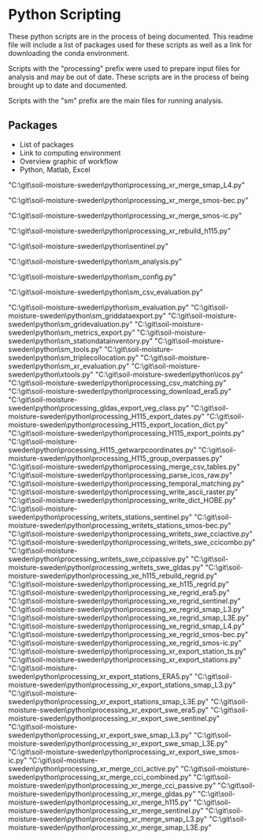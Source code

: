 # Python Scripting

These python scripts are in the process of being documented. This readme file will include a list of packages used for these scripts as well as a link for downloading the conda environment. 

Scripts with the "processing" prefix were used to prepare input files for analysis and may be out of date. These scripts are in the process of being brought up to date and documented. 

Scripts with the "sm" prefix are the main files for running analysis. 

## Packages

* List of packages
* Link to computing environment
* Overview graphic of workflow
* Python, Matlab, Excel


"C:\git\soil-moisture-sweden\python\processing_xr_merge_smap_L4.py"


"C:\git\soil-moisture-sweden\python\processing_xr_merge_smos-bec.py"


"C:\git\soil-moisture-sweden\python\processing_xr_merge_smos-ic.py"


"C:\git\soil-moisture-sweden\python\processing_xr_rebuild_h115.py"

"C:\git\soil-moisture-sweden\python\sentinel.py"


"C:\git\soil-moisture-sweden\python\sm_analysis.py"


"C:\git\soil-moisture-sweden\python\sm_config.py"


"C:\git\soil-moisture-sweden\python\sm_csv_evaluation.py"


"C:\git\soil-moisture-sweden\python\sm_evaluation.py"
"C:\git\soil-moisture-sweden\python\sm_griddataexport.py"
"C:\git\soil-moisture-sweden\python\sm_gridevaluation.py"
"C:\git\soil-moisture-sweden\python\sm_metrics_export.py"
"C:\git\soil-moisture-sweden\python\sm_stationdatainventory.py"
"C:\git\soil-moisture-sweden\python\sm_tools.py"
"C:\git\soil-moisture-sweden\python\sm_triplecollocation.py"
"C:\git\soil-moisture-sweden\python\sm_xr_evaluation.py"
"C:\git\soil-moisture-sweden\python\xtools.py"
"C:\git\soil-moisture-sweden\python\icos.py"
"C:\git\soil-moisture-sweden\python\processing_csv_matching.py"
"C:\git\soil-moisture-sweden\python\processing_download_era5.py"
"C:\git\soil-moisture-sweden\python\processing_gldas_export_veg_class.py"
"C:\git\soil-moisture-sweden\python\processing_H115_export_dates.py"
"C:\git\soil-moisture-sweden\python\processing_H115_export_location_dict.py"
"C:\git\soil-moisture-sweden\python\processing_H115_export_points.py"
"C:\git\soil-moisture-sweden\python\processing_H115_getwarpcoordinates.py"
"C:\git\soil-moisture-sweden\python\processing_H115_group_overpasses.py"
"C:\git\soil-moisture-sweden\python\processing_merge_csv_tables.py"
"C:\git\soil-moisture-sweden\python\processing_parse_icos_raw.py"
"C:\git\soil-moisture-sweden\python\processing_temporal_matching.py"
"C:\git\soil-moisture-sweden\python\processing_write_ascii_raster.py"
"C:\git\soil-moisture-sweden\python\processing_write_dict_HOBE.py"
"C:\git\soil-moisture-sweden\python\processing_writets_stations_sentinel.py"
"C:\git\soil-moisture-sweden\python\processing_writets_stations_smos-bec.py"
"C:\git\soil-moisture-sweden\python\processing_writets_swe_cciactive.py"
"C:\git\soil-moisture-sweden\python\processing_writets_swe_ccicombo.py"
"C:\git\soil-moisture-sweden\python\processing_writets_swe_ccipassive.py"
"C:\git\soil-moisture-sweden\python\processing_writets_swe_gldas.py"
"C:\git\soil-moisture-sweden\python\processing_xe_h115_rebuild_regrid.py"
"C:\git\soil-moisture-sweden\python\processing_xe_h115_regrid.py"
"C:\git\soil-moisture-sweden\python\processing_xe_regrid_era5.py"
"C:\git\soil-moisture-sweden\python\processing_xe_regrid_sentinel.py"
"C:\git\soil-moisture-sweden\python\processing_xe_regrid_smap_L3.py"
"C:\git\soil-moisture-sweden\python\processing_xe_regrid_smap_L3E.py"
"C:\git\soil-moisture-sweden\python\processing_xe_regrid_smap_L4.py"
"C:\git\soil-moisture-sweden\python\processing_xe_regrid_smos-bec.py"
"C:\git\soil-moisture-sweden\python\processing_xe_regrid_smos-ic.py"
"C:\git\soil-moisture-sweden\python\processing_xr_export_station_ts.py"
"C:\git\soil-moisture-sweden\python\processing_xr_export_stations.py"
"C:\git\soil-moisture-sweden\python\processing_xr_export_stations_ERA5.py"
"C:\git\soil-moisture-sweden\python\processing_xr_export_stations_smap_L3.py"
"C:\git\soil-moisture-sweden\python\processing_xr_export_stations_smap_L3E.py"
"C:\git\soil-moisture-sweden\python\processing_xr_export_swe_era5.py"
"C:\git\soil-moisture-sweden\python\processing_xr_export_swe_sentinel.py"
"C:\git\soil-moisture-sweden\python\processing_xr_export_swe_smap_L3.py"
"C:\git\soil-moisture-sweden\python\processing_xr_export_swe_smap_L3E.py"
"C:\git\soil-moisture-sweden\python\processing_xr_export_swe_smos-ic.py"
"C:\git\soil-moisture-sweden\python\processing_xr_merge_cci_active.py"
"C:\git\soil-moisture-sweden\python\processing_xr_merge_cci_combined.py"
"C:\git\soil-moisture-sweden\python\processing_xr_merge_cci_passive.py"
"C:\git\soil-moisture-sweden\python\processing_xr_merge_gldas.py"
"C:\git\soil-moisture-sweden\python\processing_xr_merge_h115.py"
"C:\git\soil-moisture-sweden\python\processing_xr_merge_sentinel.py"
"C:\git\soil-moisture-sweden\python\processing_xr_merge_smap_L3.py"
"C:\git\soil-moisture-sweden\python\processing_xr_merge_smap_L3E.py"